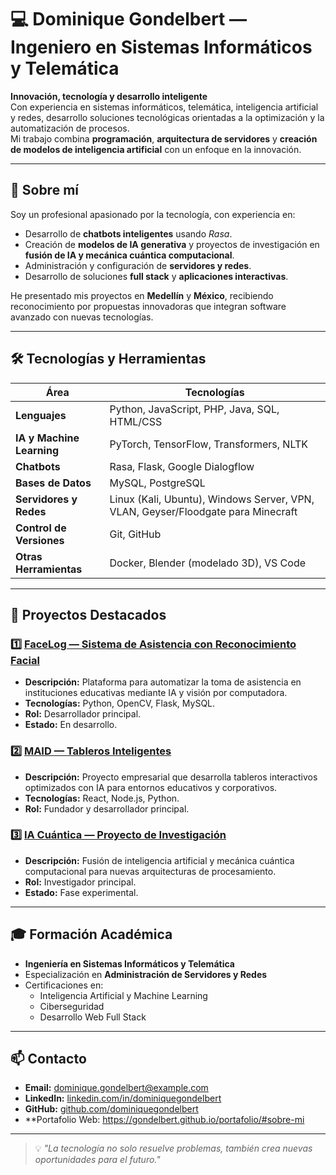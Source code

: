 # 💻 Dominique Gondelbert — Ingeniero en Sistemas Informáticos y Telemática

**Innovación, tecnología y desarrollo inteligente**  
Con experiencia en sistemas informáticos, telemática, inteligencia artificial y redes, desarrollo soluciones tecnológicas orientadas a la optimización y la automatización de procesos.  
Mi trabajo combina **programación**, **arquitectura de servidores** y **creación de modelos de inteligencia artificial** con un enfoque en la innovación.

---

## 📌 Sobre mí

Soy un profesional apasionado por la tecnología, con experiencia en:
- Desarrollo de **chatbots inteligentes** usando *Rasa*.
- Creación de **modelos de IA generativa** y proyectos de investigación en **fusión de IA y mecánica cuántica computacional**.
- Administración y configuración de **servidores y redes**.
- Desarrollo de soluciones **full stack** y **aplicaciones interactivas**.

He presentado mis proyectos en **Medellín** y **México**, recibiendo reconocimiento por propuestas innovadoras que integran software avanzado con nuevas tecnologías.

---

## 🛠 Tecnologías y Herramientas

| Área                  | Tecnologías |
|----------------------|-------------|
| **Lenguajes**        | Python, JavaScript, PHP, Java, SQL, HTML/CSS |
| **IA y Machine Learning** | PyTorch, TensorFlow, Transformers, NLTK |
| **Chatbots**         | Rasa, Flask, Google Dialogflow |
| **Bases de Datos**   | MySQL, PostgreSQL |
| **Servidores y Redes** | Linux (Kali, Ubuntu), Windows Server, VPN, VLAN, Geyser/Floodgate para Minecraft |
| **Control de Versiones** | Git, GitHub |
| **Otras Herramientas** | Docker, Blender (modelado 3D), VS Code |

---

## 🚀 Proyectos Destacados

### 1️⃣ [FaceLog — Sistema de Asistencia con Reconocimiento Facial](#)
- **Descripción:** Plataforma para automatizar la toma de asistencia en instituciones educativas mediante IA y visión por computadora.
- **Tecnologías:** Python, OpenCV, Flask, MySQL.
- **Rol:** Desarrollador principal.
- **Estado:** En desarrollo.

### 2️⃣ [MAID — Tableros Inteligentes](#)
- **Descripción:** Proyecto empresarial que desarrolla tableros interactivos optimizados con IA para entornos educativos y corporativos.
- **Tecnologías:** React, Node.js, Python.
- **Rol:** Fundador y desarrollador principal.

### 3️⃣ [IA Cuántica — Proyecto de Investigación](#)
- **Descripción:** Fusión de inteligencia artificial y mecánica cuántica computacional para nuevas arquitecturas de procesamiento.
- **Rol:** Investigador principal.
- **Estado:** Fase experimental.

---

## 🎓 Formación Académica

- **Ingeniería en Sistemas Informáticos y Telemática**  
- Especialización en **Administración de Servidores y Redes**
- Certificaciones en:
  - Inteligencia Artificial y Machine Learning
  - Ciberseguridad
  - Desarrollo Web Full Stack

---

## 📫 Contacto

- **Email:** dominique.gondelbert@example.com  
- **LinkedIn:** [linkedin.com/in/dominiquegondelbert](#)  
- **GitHub:** [github.com/dominiquegondelbert](#)  
- **Portafolio Web: https://gondelbert.github.io/portafolio/#sobre-mi

---

> 💡 *"La tecnología no solo resuelve problemas, también crea nuevas oportunidades para el futuro."*
